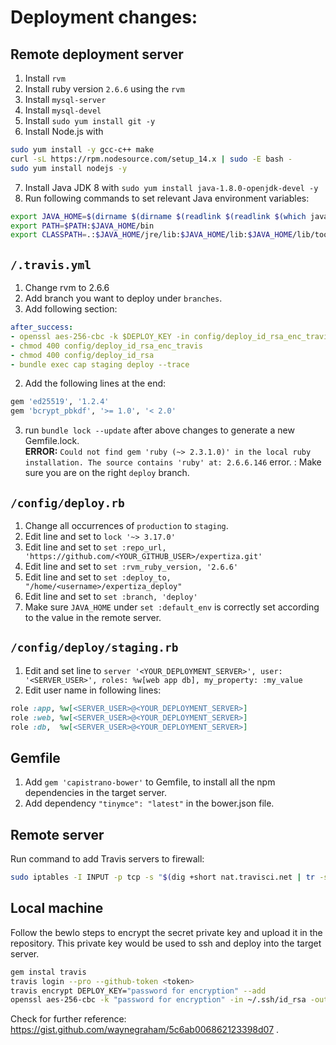 # Deployment changes:

## Remote deployment server

1. Install `rvm`
2. Install ruby version `2.6.6` using the `rvm`
3. Install `mysql-server`
4. Install `mysql-devel`
5. Install `sudo yum install git -y`
6. Install Node.js with 
```bash
sudo yum install -y gcc-c++ make 
curl -sL https://rpm.nodesource.com/setup_14.x | sudo -E bash - 
sudo yum install nodejs -y
```
7. Install Java JDK 8 with `sudo yum install java-1.8.0-openjdk-devel -y`
8. Run following commands to set relevant Java environment variables:

```bash
export JAVA_HOME=$(dirname $(dirname $(readlink $(readlink $(which javac)))))
export PATH=$PATH:$JAVA_HOME/bin
export CLASSPATH=.:$JAVA_HOME/jre/lib:$JAVA_HOME/lib:$JAVA_HOME/lib/tools.jar
```

## `/.travis.yml`

1. Change rvm to 2.6.6
2. Add branch you want to deploy under `branches`.
3. Add following section:
```yml
after_success:
- openssl aes-256-cbc -k $DEPLOY_KEY -in config/deploy_id_rsa_enc_travis -d -a -out config/deploy_id_rsa
- chmod 400 config/deploy_id_rsa_enc_travis
- chmod 400 config/deploy_id_rsa
- bundle exec cap staging deploy --trace
```

2. Add the following lines at the end:
```ruby
gem 'ed25519', '1.2.4'
gem 'bcrypt_pbkdf', '>= 1.0', '< 2.0'
```

3. run `bundle lock --update` after above changes to generate a new Gemfile.lock.</br>
**ERROR:** `Could not find gem 'ruby (~> 2.3.1.0)' in the local ruby installation. The source contains 'ruby' at: 2.6.6.146` error. : Make sure you are on the right `deploy` branch.

## `/config/deploy.rb`

1. Change all occurrences of `production` to `staging`.
2. Edit line and set to `lock '~> 3.17.0'`
3. Edit line and set to `set :repo_url, 'https://github.com/<YOUR_GITHUB_USER>/expertiza.git'`
4. Edit line and set to `set :rvm_ruby_version, '2.6.6'`
5. Edit line and set to `set :deploy_to, "/home/<username>/expertiza_deploy"`
6. Edit line and set to `set :branch, 'deploy'`
7. Make sure `JAVA_HOME` under `set :default_env` is correctly set according to the value in the remote server.

## `/config/deploy/staging.rb`

1. Edit and set line to `server '<YOUR_DEPLOYMENT_SERVER>', user: '<SERVER_USER>', roles: %w[web app db], my_property: :my_value`
2. Edit user name in following lines:
```ruby
role :app, %w[<SERVER_USER>@<YOUR_DEPLOYMENT_SERVER>]
role :web, %w[<SERVER_USER>@<YOUR_DEPLOYMENT_SERVER>]
role :db,  %w[<SERVER_USER>@<YOUR_DEPLOYMENT_SERVER>]
```

## Gemfile
1. Add `gem 'capistrano-bower'` to Gemfile, to install all the npm dependencies in the target server.
2. Add dependency `"tinymce": "latest"` in the bower.json file.

## Remote server

Run command to add Travis servers to firewall:

```bash
sudo iptables -I INPUT -p tcp -s "$(dig +short nat.travisci.net | tr -s '\r\n' ',' | sed -e 's/,$/\n/')" --dport 22 -j ACCEPT
```

## Local machine

Follow the bewlo steps to encrypt the secret private key and upload it in the repository. This private key would be used to ssh and deploy into the target server.
```bash
gem instal travis
travis login --pro --github-token <token>
travis encrypt DEPLOY_KEY="password for encryption" --add
openssl aes-256-cbc -k "password for encryption" -in ~/.ssh/id_rsa -out deploy_id_rsa_enc_travis -a
```

Check for further reference: https://gist.github.com/waynegraham/5c6ab006862123398d07 .
